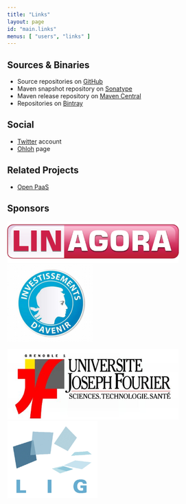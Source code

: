```yaml
---
title: "Links"
layout: page
id: "main.links"
menus: [ "users", "links" ]
---
```


## Sources & Binaries

* Source repositories on [GitHub](https://github.com/roboconf)
* Maven snapshot repository on [Sonatype](https://oss.sonatype.org/content/repositories/snapshots/net/roboconf/)
* Maven release repository on [Maven Central](http://repo1.maven.org/maven2/net/roboconf/)
* Repositories on [Bintray](https://bintray.com/roboconf)

## Social

* [Twitter](https://twitter.com/Roboconf) account
* [Ohloh](https://www.ohloh.net/p/roboconf) page

## Related Projects

* [Open PaaS](http://open-paas.org/)

## Sponsors

<a href="http://linagora.com/"><img src="/resources/img/sponsor-linagora.gif" alt="Linagora" width="400" /></a>
<img src="/resources/img/sponsor-fsn.jpg" alt="FSN" height="180" />

<a href="http://www.ujf-grenoble.fr/"><img src="/resources/img/sponsor-ujf.jpg" alt="Université Joseph Fourier" width="400" /></a>
<a href="http://www.liglab.fr/"><img src="/resources/img/sponsor-lig.jpg" alt="Laboratoire d'Informatique de Grenoble" height="180" /></a>

